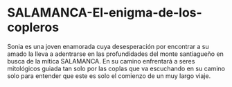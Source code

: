 # SALAMANCA-El-enigma-de-los-copleros
Sonia es una joven enamorada cuya desesperación por encontrar a su amado la lleva a adentrarse en las profundidades del monte santiagueño en busca de la mítica SALAMANCA. En su camino enfrentará a seres mitológicos guiada tan solo por las coplas que va escuchando en su camino solo para entender que este es solo el comienzo de un muy largo viaje.
